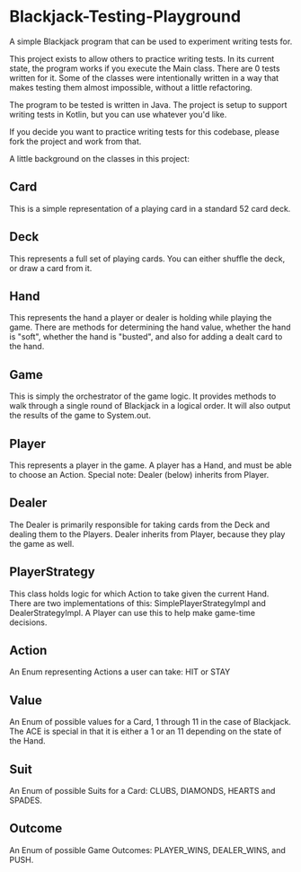 # Blackjack-Testing-Playground
A simple Blackjack program that can be used to experiment writing tests for.

This project exists to allow others to practice writing tests. In its current state, the program works if you execute
the Main class. There are 0 tests written for it. Some of the classes were intentionally written in a way that makes
testing them almost impossible, without a little refactoring.

The program to be tested is written in Java. The project is setup to support writing tests in Kotlin, but you can use whatever you'd like.

If you decide you want to practice writing tests for this codebase, please fork the project and work from that.

A little background on the classes in this project:


Card
----

This is a simple representation of a playing card in a standard 52 card deck.

Deck
----

This represents a full set of playing cards. You can either shuffle the deck, or draw a card from it.

Hand
----

This represents the hand a player or dealer is holding while playing the game. There are methods for determining the hand value, whether the hand is "soft", whether the hand is "busted", and also for adding a dealt card to the hand.

Game
----

This is simply the orchestrator of the game logic. It provides methods to walk through a single round of Blackjack in a logical order. It will also output the results of the game to System.out.

Player
----

This represents a player in the game. A player has a Hand, and must be able to choose an Action. Special note: Dealer (below) inherits from Player.

Dealer
----

The Dealer is primarily responsible for taking cards from the Deck and dealing them to the Players. Dealer inherits from Player, because they play the game as well.

PlayerStrategy
----

This class holds logic for which Action to take given the current Hand. There are two implementations of this: SimplePlayerStrategyImpl and DealerStrategyImpl. A Player can use this to help make game-time decisions.

Action
----

An Enum representing Actions a user can take: HIT or STAY

Value
----

An Enum of possible values for a Card, 1 through 11 in the case of Blackjack. The ACE is special in that it is either a 1 or an 11 depending on the state of the Hand.

Suit
----

An Enum of possible Suits for a Card: CLUBS, DIAMONDS, HEARTS and SPADES.

Outcome
----

An Enum of possible Game Outcomes: PLAYER_WINS, DEALER_WINS, and PUSH.

